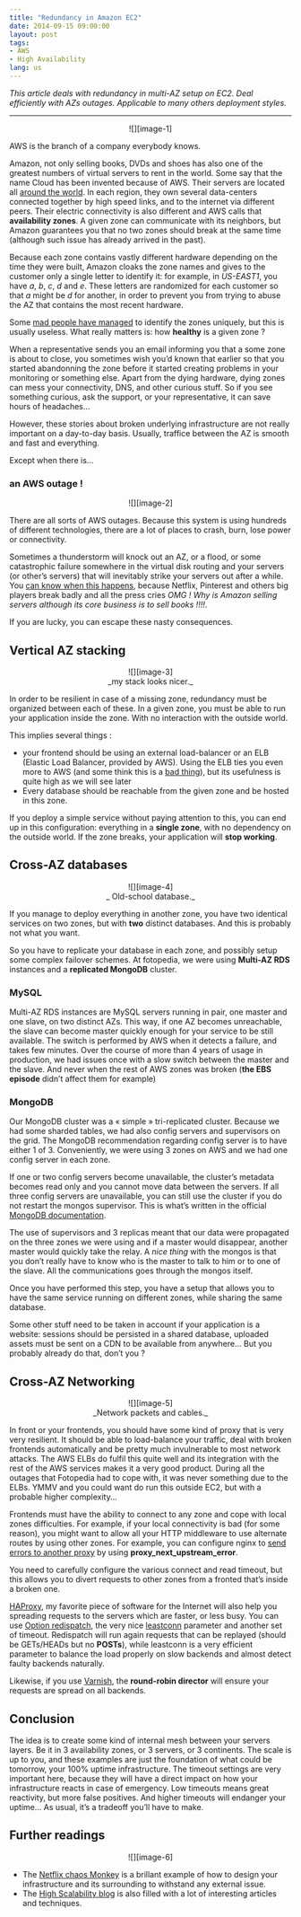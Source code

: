 ```yaml
---
title: "Redundancy in Amazon EC2"
date: 2014-09-15 09:00:00
layout: post
tags:
- AWS
- High Availability
lang: us
---
```


*This article deals with redundancy in multi-AZ setup on EC2. Deal efficiently with AZs outages. Applicable to many others deployment styles.*

---- 
<center>
![][image-1]
</center>

AWS is the branch of a company everybody knows.

Amazon, not only selling books, DVDs and shoes has also one of the greatest numbers of virtual servers to rent in the world. Some say that the name Cloud has been invented because of AWS. Their servers are located all [around the world][1]. In each region, they own several data-centers connected together by high speed links, and to the internet via different peers. Their electric connectivity is also different and AWS calls that **availability zones**. A given zone can communicate with its neighbors, but Amazon guarantees you that no two zones should break at the same time (although such issue has already arrived in the past).

Because each zone contains vastly different hardware depending on the time they were built, Amazon cloaks the zone names and gives to the customer only a single letter to identify it: for example, in *US-EAST1*, you have *a*, *b*, *c*, *d* and *e*. These letters are  randomized for each customer so that *a* might be *d* for another, in order to prevent you from trying to abuse the AZ that contains the most recent hardware.

Some [mad people have managed][2] to identify the zones uniquely, but this is usually useless. What really matters is: how **healthy** is a given zone ?

When a representative sends you an email informing you that a some zone is about to close, you sometimes wish you’d known that earlier so that you started abandonning the zone before it started creating problems in your monitoring or something else. Apart from the dying hardware, dying zones can mess your connectivity, DNS, and other curious stuff. So if you see something curious, ask the support, or your representative, it can save hours of headaches…

However, these stories about broken underlying infrastructure are not really important on a day-to-day basis. Usually, traffice between the AZ is smooth and fast and everything.

Except when there is…

### an AWS outage !
<center>
![][image-2]
</center>

There are all sorts of AWS outages. Because this system is using hundreds of different technologies, there are a lot of places to crash, burn, lose power or connectivity.

Sometimes a thunderstorm will knock out an AZ, or a flood, or some catastrophic failure somewhere in the virtual disk routing and your servers (or other’s servers) that will inevitably strike your servers out after a while.
You [can know when this happens][3], because Netflix, Pinterest and others big players break badly and all the press cries *OMG ! Why is Amazon selling servers although its core business is to sell books !!!!*.

If you are lucky, you can escape these nasty consequences.

## Vertical AZ stacking

<center>
![][image-3]
</br>
_my stack looks nicer._
</center>

In order to be resilient in case of a missing zone, redundancy must be organized between each of these. In a given zone, you must be able to run your application inside the zone. With no interaction with the outside world.

This implies several things :

- your frontend should be using an external load-balancer or an ELB (Elastic Load Balancer, provided by AWS). Using the ELB ties you even more to AWS (and some think this is a [bad thing][4]), but its usefulness is quite high as we will see later
- Every database should be reachable from the given zone and be hosted in this zone.

If you deploy a simple service without paying attention to this, you can end up in this configuration: everything in a **single zone**, with no dependency on the outside world. If the zone breaks, your application will **stop working**.

## Cross-AZ databases

<center>
![][image-4]
</br>
_ Old-school database._
</center>


If you manage to deploy everything in another zone, you have two identical services on two zones, but with **two** distinct databases. And this is probably not what you want.

So you have to replicate your database in each zone, and possibly setup some complex failover schemes. At fotopedia, we were using **Multi-AZ RDS** instances and a **replicated MongoDB** cluster.

### MySQL

Multi-AZ RDS instances are MySQL servers running in pair, one master and one slave, on two distinct AZs. This way, if one AZ becomes unreachable, the slave can become master quickly enough for your service to be still available. The switch is performed by AWS when it detects a failure, and takes  few minutes. Over the course of more than 4 years of usage in production, we had issues once with a slow switch between the master and the slave. And never when the rest of AWS zones was broken (**the EBS episode** didn’t affect them for example)

### MongoDB

Our MongoDB cluster was a « simple » tri-replicated cluster. Because we had some sharded tables, we had also config servers and supervisors on the grid. The MongoDB recommendation regarding config server is to have either 1 of 3. Conveniently, we were using 3 zones on AWS and we had one config server in each zone.

If one or two config servers become unavailable, the cluster’s metadata becomes read only and you cannot move data between the servers. If all three config servers are unavailable, you can still use the cluster if you do not restart the mongos supervisor. This is what’s written in the official [MongoDB documentation][5].

The use of supervisors and 3 replicas meant that our data were propagated on the three zones we were using and if a master would disappear, another master would quickly take the relay. A _nice thing_ with the mongos is that you don’t really have to know who is the master to talk to him or to one of the slave. All the communications goes through the mongos itself.

Once you have performed this step, you have a setup that allows you to have the same service running on different zones, while sharing the same database.

Some other stuff need to be taken in account if your application is a website: sessions should be persisted in a shared database, uploaded assets must be sent on a CDN to be available from anywhere… But you probably already do that, don’t you ?

## Cross-AZ Networking

<center>
![][image-5]
</br>
_Network packets and cables._
</center>

In front or your frontends, you should have some kind of proxy that is very very resilient. It should be able to load-balance your traffic, deal with broken frontends automatically and be pretty much  invulnerable to most network attacks. The AWS ELBs do fulfil this quite well and its integration with the rest of the AWS services makes it a very good product. During all the outages that Fotopedia had to cope with, it was never something due to the ELBs. YMMV and you could want do run this outside EC2, but with a probable higher complexity...

Frontends must have the ability to connect to any zone and cope with local zones difficulties. For example, if your local connectivity is bad (for some reason), you might want to allow all your HTTP middleware to use alternate routes by using other zones. For example, you can configure nginx to [send errors to another proxy][6] by using **proxy\_next\_upstream\_error**.

You need to carefully configure the various connect and read timeout, but this allows you to divert requests to other zones from a fronted that’s inside a broken one.

[HAProxy][7], my favorite piece of software for the Internet will also help you spreading requests to the servers which are faster, or less busy.  You can use [Option redispatch][8], the very nice [leastconn][9] parameter and another set of timeout. Redispatch will run again requests that can be replayed (should be GETs/HEADs but no **POSTs**), while leastconn is a very efficient parameter to balance the load properly on slow backends and almost detect faulty backends naturally.

Likewise, if you use [Varnish][10], the **round-robin director** will ensure your requests are spread on all backends.

## Conclusion

The idea is to create some kind of internal mesh between your servers layers. Be it in 3 availability zones, or 3 servers, or 3 continents. The scale is up to you, and these examples are just the foundation of what could be tomorrow, your 100% uptime infrastructure. The timeout settings are very important here, because they will have a direct impact on how your infrastructure reacts in case of emergency. Low timeouts means great reactivity, but more false positives. And higher timeouts will endanger your uptime… As usual, it’s a tradeoff you’ll have to make.

## Further readings
<center>
![][image-6]
</center>

- The [Netflix chaos Monkey][11] is a brillant example of how to design your infrastructure and its surrounding to withstand any external issue.
- The [High Scalability blog][12] is also filled with a lot of interesting articles and techniques.



[1]:	http://docs.aws.amazon.com/AWSEC2/latest/UserGuide/using-regions-availability-zones.html
[2]:	http://alestic.com/2009/07/ec2-availability-zones
[3]:	http://aws.amazon.com/fr/message/67457/
[4]:	http://www.rightscale.com/blog/cloud-management-best-practices/aws-outage-lessons-learned-if-netflix-can-suffer-so-can-you
[5]:	http://docs.mongodb.org/manual/core/sharded-cluster-config-servers/
[6]:	http://nginx.org/en/docs/http/ngx_http_proxy_module.html#proxy_next_upstream
[7]:	http://www.haproxy.org/
[8]:	http://cbonte.github.io/haproxy-dconv/configuration-1.5.html#option%20redispatch
[9]:	http://cbonte.github.io/haproxy-dconv/configuration-1.5.html#4.2-balance
[10]:	https://www.varnish-cache.org/trac/wiki/LoadBalancing
[11]:	https://github.com/Netflix/SimianArmy/wiki/Chaos-Monkey
[12]:	http://highscalability.com/

[image-1]:	http://fa.oct.zoy.org/flickr/5660237957
[image-2]:	http://fa.oct.zoy.org/flickr/747769467
[image-3]:	http://fa.oct.zoy.org/flickr/4815088397
[image-4]:	http://fa.oct.zoy.org/flickr/3019398315
[image-5]:	http://fa.oct.zoy.org/flickr/474313512
[image-6]:	http://fa.oct.zoy.org/flickr/2988029832